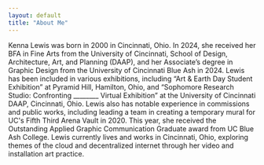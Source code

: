 ```yaml
---
layout: default
title: "About Me"
---
```


<p>Kenna Lewis was born in 2000 in Cincinnati, Ohio. In 2024, she received her BFA in Fine Arts from the University of Cincinnati, School of Design, Architecture, Art, and Planning (DAAP), and her Associate’s degree in Graphic Design from the University of Cincinnati Blue Ash in 2024. Lewis has been included in various exhibitions, including “Art & Earth Day Student Exhibition” at Pyramid Hill, Hamilton, Ohio, and “Sophomore Research Studio: Confronting ________ Virtual Exhibition” at the University of Cincinnati DAAP, Cincinnati, Ohio. Lewis also has notable experience in commissions and public works, including leading a team in creating a temporary mural for UC's Fifth Third Arena Vault in 2020. This year, she received the Outstanding Applied Graphic Communication Graduate award from UC Blue Ash College. Lewis currently lives and works in Cincinnati, Ohio, exploring themes of the cloud and decentralized internet through her video and installation art practice.</p>